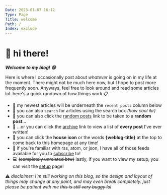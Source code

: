 ```yaml
---
Date: 2023-01-07 16:12
Type: Page
Title: welcome
Path: /
Index: exclude
---
```


<h1>👋 hi there!</h1>

***Welcome to my blog! 😄***

Here is where I occasionally post about _whatever_ is going on in my life at the moment. There might not be much here now, but I hope to post more frequently soon. Anyways, feel free to look around and read some articles lol. here's a quick rundown of how things work 📋

- 🎉 my newest articles will be underneath the `recent posts` column below
- 🔎 you can also `search` for articles using the search box *(how cool ikr)*
- 🎲 you can also click the [random posts](/random) link to be taken to a **random post**...
- 🔢 ...or you can click the [archive](/archive) link to view a list of **every post** I've ever written!
- 🏡 you can click the <i class="fa-solid fa-house fa-sm"></i> **house icon** or the words **{weblog-title}** at the top to come back to this homepage at any time!
- 📰 if you're familiar with rss, atom, or json, I have all of those feeds available for you to [subscribe](/subscribe) to!
- 💻 ~~(completely unrelated btw)~~ lastly, if you want to view my setup, you can visit the [setup](/my-setup) page!

⚠️ *disclaimer: I'm still working on this blog, so the design and layout of things may change at any point, and may even break completely. just please be patient with me ~~this is still very buggy lol~~*